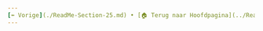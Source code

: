 ```yaml
---
[⬅️ Vorige](./ReadMe-Section-25.md) • [🏠 Terug naar Hoofdpagina](../ReadMe.md) • [Volgende ➡️](./ReadMe-Section-27.md)
---
```

